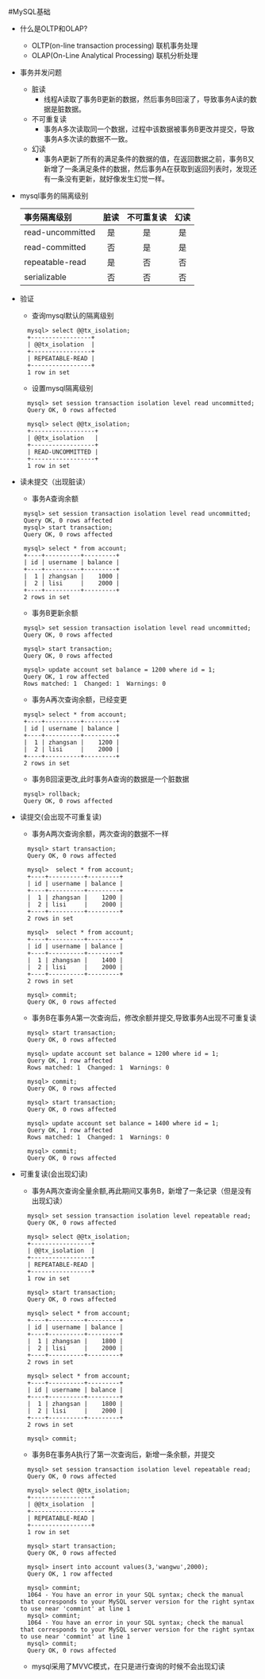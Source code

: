 #MySQL基础
- 什么是OLTP和OLAP?
  - OLTP(on-line transaction processing) 联机事务处理
  - OLAP(On-Line Analytical Processing) 联机分析处理

- 事务并发问题
  - 脏读
    - 线程A读取了事务B更新的数据，然后事务B回滚了，导致事务A读的数据是脏数据。
  - 不可重复读
    - 事务A多次读取同一个数据，过程中该数据被事务B更改并提交，导致事务A多次读的数据不一致。
  - 幻读
    - 事务A更新了所有的满足条件的数据的值，在返回数据之前，事务B又新增了一条满足条件的数据，然后事务A在获取到返回列表时，发现还有一条没有更新，就好像发生幻觉一样。
- mysql事务的隔离级别
   
  |事务隔离级别 | 脏读 | 不可重复读 | 幻读
  | :----| :----: | :----: | :----: |
  |read-uncommitted | 是 | 是 | 是
  |read-committed   | 否 | 是 | 是
  |repeatable-read  | 是 | 否 |否
  |serializable     |否  |否  |否
 
- 验证
  - 查询mysql默认的隔离级别
  ```
    mysql> select @@tx_isolation;
    +-----------------+
    | @@tx_isolation  |
    +-----------------+
    | REPEATABLE-READ |
    +-----------------+
    1 row in set
  ```
  - 设置mysql隔离级别
  ```
    mysql> set session transaction isolation level read uncommitted;
    Query OK, 0 rows affected
    
    mysql> select @@tx_isolation;
    +------------------+
    | @@tx_isolation   |
    +------------------+
    | READ-UNCOMMITTED |
    +------------------+
    1 row in set
  ```
 - 读未提交（出现脏读）
   - 事务A查询余额
   ```
    mysql> set session transaction isolation level read uncommitted;
    Query OK, 0 rows affected
    mysql> start transaction;
    Query OK, 0 rows affected
    
    mysql> select * from account;
    +----+----------+---------+
    | id | username | balance |
    +----+----------+---------+
    |  1 | zhangsan |    1000 |
    |  2 | lisi     |    2000 |
    +----+----------+---------+
    2 rows in set
   ```
   - 事务B更新余额
   ```
    mysql> set session transaction isolation level read uncommitted;
    Query OK, 0 rows affected
    
    mysql> start transaction;
    Query OK, 0 rows affected
    
    mysql> update account set balance = 1200 where id = 1;
    Query OK, 1 row affected
    Rows matched: 1  Changed: 1  Warnings: 0
   ```
   - 事务A再次查询余额，已经变更
   ```
    mysql> select * from account;
    +----+----------+---------+
    | id | username | balance |
    +----+----------+---------+
    |  1 | zhangsan |    1200 |
    |  2 | lisi     |    2000 |
    +----+----------+---------+
    2 rows in set
   ```
   - 事务B回滚更改,此时事务A查询的数据是一个脏数据
   ```
    mysql> rollback;
    Query OK, 0 rows affected
   ```
- 读提交(会出现不可重复读)
  - 事务A两次查询余额，两次查询的数据不一样
  ```
    mysql> start transaction;
    Query OK, 0 rows affected
    
    mysql>  select * from account;
    +----+----------+---------+
    | id | username | balance |
    +----+----------+---------+
    |  1 | zhangsan |    1200 |
    |  2 | lisi     |    2000 |
    +----+----------+---------+
    2 rows in set
    
    mysql>  select * from account;
    +----+----------+---------+
    | id | username | balance |
    +----+----------+---------+
    |  1 | zhangsan |    1400 |
    |  2 | lisi     |    2000 |
    +----+----------+---------+
    2 rows in set
    
    mysql> commit;
    Query OK, 0 rows affected
  ```
  - 事务B在事务A第一次查询后，修改余额并提交,导致事务A出现不可重复读
  ```
    mysql> start transaction;
    Query OK, 0 rows affected
    
    mysql> update account set balance = 1200 where id = 1;
    Query OK, 1 row affected
    Rows matched: 1  Changed: 1  Warnings: 0
    
    mysql> commit;
    Query OK, 0 rows affected
    
    mysql> start transaction;
    Query OK, 0 rows affected
    
    mysql> update account set balance = 1400 where id = 1;
    Query OK, 1 row affected
    Rows matched: 1  Changed: 1  Warnings: 0
    
    mysql> commit;
    Query OK, 0 rows affected
  ```
- 可重复读(会出现幻读)
  - 事务A两次查询全量余额,再此期间又事务B，新增了一条记录（但是没有出现幻读）
  ```
    mysql> set session transaction isolation level repeatable read;
    Query OK, 0 rows affected
    
    mysql> select @@tx_isolation;
    +-----------------+
    | @@tx_isolation  |
    +-----------------+
    | REPEATABLE-READ |
    +-----------------+
    1 row in set
    
    mysql> start transaction;
    Query OK, 0 rows affected
    
    mysql> select * from account;
    +----+----------+---------+
    | id | username | balance |
    +----+----------+---------+
    |  1 | zhangsan |    1800 |
    |  2 | lisi     |    2000 |
    +----+----------+---------+
    2 rows in set
    
    mysql> select * from account;
    +----+----------+---------+
    | id | username | balance |
    +----+----------+---------+
    |  1 | zhangsan |    1800 |
    |  2 | lisi     |    2000 |
    +----+----------+---------+
    2 rows in set
    
    mysql> commit;
  ```
  - 事务B在事务A执行了第一次查询后，新增一条余额，并提交
  ```
    mysql> set session transaction isolation level repeatable read;
    Query OK, 0 rows affected
    
    mysql> select @@tx_isolation;
    +-----------------+
    | @@tx_isolation  |
    +-----------------+
    | REPEATABLE-READ |
    +-----------------+
    1 row in set
    
    mysql> start transaction;
    Query OK, 0 rows affected
    
    mysql> insert into account values(3,'wangwu',2000);
    Query OK, 1 row affected
    
    mysql> commint;
    1064 - You have an error in your SQL syntax; check the manual that corresponds to your MySQL server version for the right syntax to use near 'commint' at line 1
    mysql> commint;
    1064 - You have an error in your SQL syntax; check the manual that corresponds to your MySQL server version for the right syntax to use near 'commint' at line 1
    mysql> commit;
    Query OK, 0 rows affected
  ```
  - mysql采用了MVVC模式，在只是进行查询的时候不会出现幻读
  